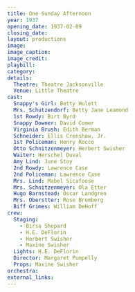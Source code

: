 ```yaml
---
title: One Sunday Afternoon
year: 1937
opening_date: 1937-02-09
closing_date: 
layout: productions
image:
image_caption:
image_credit:
playbill: 
category: 
details:
  Theatre: Theatre Jacksonville
  Venue: Little Theatre
cast:
  Snappy's Girl: Betty Hulett
  Mrs. Schutzendorf: Betty Jane Leamond
  1st Rowdy: Birt Byrd
  Snappy Downer: David Comer
  Virginia Brush: Edith Berman
  Schneider: Ellis Crenshaw, Jr.
  1st Policeman: Henry Rocco
  Otto Schnitzenmeyer: Herbert Swisher
  Waiter: Herschel Duval
  Amy Lind: June Stoy
  2nd Rowdy: Lawrence Case
  2nd Policeman: Lawrence Case
  Mrs. Lind: Mabel Sicafoose
  Mrs. Schnitzenmeyer: Ola Etter
  Hugo Barnstead: Oscar Landgren
  Mrs. Oberstter: Rose Bromberg
  Biff Grimes: William DeHoff
crew:
  Staging:
    - Birsa Shepard
    - H.E. DeFlorin
    - Herbert Swisher
    - Maxine Swisher
  Lights: H.E. DeFlorin
  Director: Margaret Pumpelly
  Props: Maxine Swisher
orchestra:
external_links:
---
```



